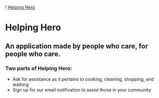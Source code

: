 ! [Helping Hero](images/helpinghero_logo.png)
# Helping Hero
## An application made by people who care, for people who care.
### Two parts of Helping Hero:
* Ask for assistance as it pertains to cooking, cleaning, shopping, and walking
* Sign up for our email notification to assist those in your community
